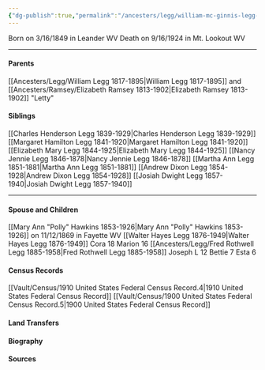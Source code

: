 ```yaml
---
{"dg-publish":true,"permalink":"/ancesters/legg/william-mc-ginnis-legg-1849-1924/","tags":["William-McGinnis-Legg"]}
---
```


Born on  3/16/1849 in Leander WV
Death on 9/16/1924 in Mt. Lookout WV

---
#### Parents

[[Ancesters/Legg/William Legg 1817-1895\|William Legg 1817-1895]] and [[Ancesters/Ramsey/Elizabeth Ramsey 1813-1902\|Elizabeth Ramsey 1813-1902]] "Letty"
#### Siblings
[[Charles Henderson Legg 1839-1929\|Charles Henderson Legg 1839-1929]]
[[Margaret Hamilton Legg 1841-1920\|Margaret Hamilton Legg 1841-1920]]
[[Elizabeth Mary Legg 1844-1925\|Elizabeth Mary Legg 1844-1925]]
[[Nancy Jennie Legg 1846-1878\|Nancy Jennie Legg 1846-1878]]
[[Martha Ann Legg 1851-1881\|Martha Ann Legg 1851-1881]]
[[Andrew Dixon Legg 1854-1928\|Andrew Dixon Legg 1854-1928]]
[[Josiah Dwight Legg 1857-1940\|Josiah Dwight Legg 1857-1940]]

---
#### Spouse and Children
[[Mary Ann "Polly" Hawkins 1853-1926\|Mary Ann "Polly" Hawkins 1853-1926]] on 11/12/1869 in Fayette WV
[[Walter Hayes Legg 1876-1949\|Walter Hayes Legg 1876-1949]]
Cora 18
Marion 16
[[Ancesters/Legg/Fred Rothwell Legg 1885-1958\|Fred Rothwell Legg 1885-1958]]
Joseph L 12
Bettie 7
Esta 6

#### Census Records
[[Vault/Census/1910 United States Federal Census Record.4\|1910 United States Federal Census Record]]
[[Vault/Census/1900 United States Federal Census Record.5\|1900 United States Federal Census Record]]
#### Land Transfers

#### Biography

#### Sources

